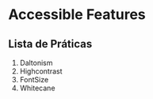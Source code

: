 # Accessible Features

## Lista de Práticas

1.	Daltonism
2.  Highcontrast
3.  FontSize
4.  Whitecane
